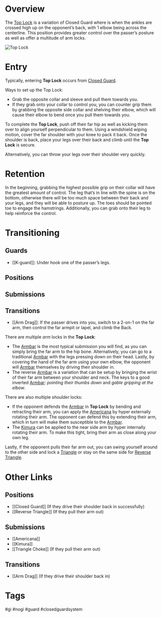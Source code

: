 # Overview
The <u>Top Lock</u> is a variation of Closed Guard where is when the ankles are crossed high up on the opponent’s back, with 1 elbow being across the centerline. This position provides greater control over the passer’s posture as well as offer a multitude of arm locks.

![Top Lock](https://bjj-notes.com/wp-content/uploads/2022/10/top_lock_re-size.gif)
# Entry
Typically, entering **Top Lock** occurs from [Closed Guard](obsidian://open?vault=Obsidian-BJJ-Notes&file=Guards%2FClosed%20Guard).

Ways to set up the Top Lock:
- Grab the opposite collar and sleeve and pull them towards you.
- If they grab onto your collar to control you, you can counter grip them by grabbing the opposite side collar and shelving their elbow, which will cause their elbow to bend once you pull them towards you.

To complete the **Top Lock**, push off their far hip as well as kicking them over to align yourself perpendicular to them. Using a windshield wiping motion, cover the far shoulder with your knee to pack it back. Once the shoulder is back, place your legs over their back and climb until the **Top Lock** is secure.

Alternatively, you can throw your legs over their shoulder very quickly.
# Retention
In the beginning, grabbing the highest possible grip on their collar will have the greatest amount of control. The leg that’s in line with the spine is on the bottom, otherwise there will be too much space between their back and your legs, and they will be able to posture up. The toes should be pointed toe to engage the hamstrings. Additionally, you can grab onto their leg to help reinforce the control.
# Transitioning
## Guards
- [[K-guard]]:  Under hook one of the passer’s legs.
## Positions

## Submissions

## Transitions
- [[Arm Drag]]: If the passer drives into you, switch to a 2-on-1 on the far arm, then control the far armpit or lapel, and climb the Back.


There are multiple *arm* locks in the **Top Lock**:
- The [Armbar](obsidian://open?vault=Obsidian-BJJ-Notes&file=Submissions%2FArmbar) is the most typical submission you will find, as you can simply bring the far arm to the hip bone. Alternatively, you can go to a traditional [Armbar](obsidian://open?vault=Obsidian-BJJ-Notes&file=Submissions%2FArmbar) with the legs pressing down on their head. Lastly, by covering the hand of the far arm using your own elbow, the opponent will [Armbar](obsidian://open?vault=Obsidian-BJJ-Notes&file=Submissions%2FArmbar) themselves by driving their shoulder in.
- The reverse [Armbar](obsidian://open?vault=Obsidian-BJJ-Notes&file=Submissions%2FArmbar) is a variation that can be setup by bringing the wrist of their far arm between your shoulder and neck. The keys to a good inverted [Armbar](obsidian://open?vault=Obsidian-BJJ-Notes&file=Submissions%2FArmbar): *pointing their thumbs down* and *gable gripping at the elbow*.

There are also multiple *shoulder* locks:
- If the opponent defends the [Armbar](obsidian://open?vault=Obsidian-BJJ-Notes&file=Submissions%2FArmbar) in **Top Lock** by bending and retracting their arm, you can apply the [Americana](obsidian://open?vault=Obsidian-BJJ-Notes&file=Submissions%2FAmericana) by hyper externally rotating their arm. The opponent can defend this by extending their arm, which in turn will make them susceptible to the [Armbar](obsidian://open?vault=Obsidian-BJJ-Notes&file=Submissions%2FArmbar).
- The [Kimura](obsidian://open?vault=Obsidian-BJJ-Notes&file=Submissions%2FKimura) can be applied to the near side arm by hyper internally rotating their arm. To make this tight, bring their arm as close along your own leg.

Lastly, if the opponent pulls their far arm out, you can swing yourself around to the other side and lock a [Triangle](obsidian://open?vault=Obsidian-BJJ-Notes&file=Submissions%2FTriangle%20Choke) or stay on the same side for [Reverse Triangle](obsidian://open?vault=Obsidian-BJJ-Notes&file=Positions%2FReverse%20Triangle).
# Other Links
## Positions
- [[Closed Guard]] (If they drive their shoulder back in successfully)
- [[Reverse Triangle]] (If they pull their arm out)
## Submissions
- [[Americana]]
- [[Kimura]]
- [[Triangle Choke]] (If they pull their arm out)
## Transitions
- [[Arm Drag]] (If they drive their shoulder back in)
# Tags
#gi #nogi #guard #closedguardsystem